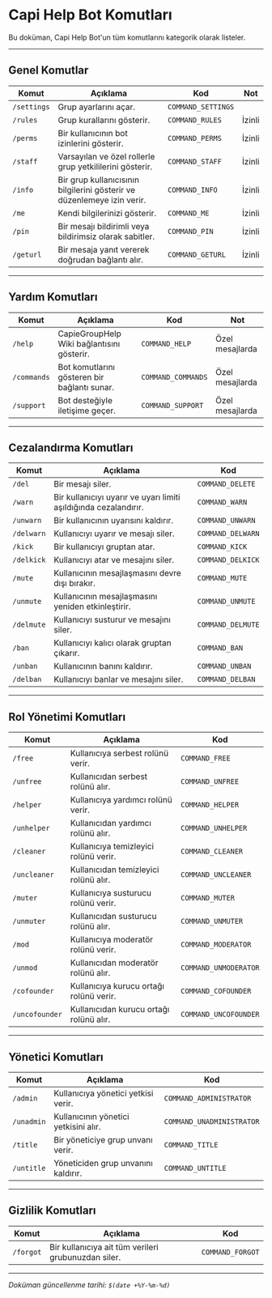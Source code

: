 # Capi Help Bot Komutları

Bu doküman, Capi Help Bot'un tüm komutlarını kategorik olarak listeler.

---

## Genel Komutlar

| Komut       | Açıklama                                                                | Kod                | Not    |
| ----------- | ----------------------------------------------------------------------- | ------------------ | ------ |
| `/settings` | Grup ayarlarını açar.                                                   | `COMMAND_SETTINGS` |        |
| `/rules`    | Grup kurallarını gösterir.                                              | `COMMAND_RULES`    | İzinli |
| `/perms`    | Bir kullanıcının bot izinlerini gösterir.                               | `COMMAND_PERMS`    | İzinli |
| `/staff`    | Varsayılan ve özel rollerle grup yetkililerini gösterir.                | `COMMAND_STAFF`    | İzinli |
| `/info`     | Bir grup kullanıcısının bilgilerini gösterir ve düzenlemeye izin verir. | `COMMAND_INFO`     | İzinli |
| `/me`       | Kendi bilgilerinizi gösterir.                                           | `COMMAND_ME`       | İzinli |
| `/pin`      | Bir mesajı bildirimli veya bildirimsiz olarak sabitler.                 | `COMMAND_PIN`      | İzinli |
| `/geturl`   | Bir mesaja yanıt vererek doğrudan bağlantı alır.                        | `COMMAND_GETURL`   | İzinli |

---

## Yardım Komutları

| Komut       | Açıklama                                     | Kod                | Not             |
| ----------- | -------------------------------------------- | ------------------ | --------------- |
| `/help`     | CapieGroupHelp Wiki bağlantısını gösterir.   | `COMMAND_HELP`     | Özel mesajlarda |
| `/commands` | Bot komutlarını gösteren bir bağlantı sunar. | `COMMAND_COMMANDS` | Özel mesajlarda |
| `/support`  | Bot desteğiyle iletişime geçer.              | `COMMAND_SUPPORT`  | Özel mesajlarda |

---

## Cezalandırma Komutları

| Komut      | Açıklama                                                         | Kod               |
| ---------- | ---------------------------------------------------------------- | ----------------- |
| `/del`     | Bir mesajı siler.                                                | `COMMAND_DELETE`  |
| `/warn`    | Bir kullanıcıyı uyarır ve uyarı limiti aşıldığında cezalandırır. | `COMMAND_WARN`    |
| `/unwarn`  | Bir kullanıcının uyarısını kaldırır.                             | `COMMAND_UNWARN`  |
| `/delwarn` | Kullanıcıyı uyarır ve mesajı siler.                              | `COMMAND_DELWARN` |
| `/kick`    | Bir kullanıcıyı gruptan atar.                                    | `COMMAND_KICK`    |
| `/delkick` | Kullanıcıyı atar ve mesajını siler.                              | `COMMAND_DELKICK` |
| `/mute`    | Kullanıcının mesajlaşmasını devre dışı bırakır.                  | `COMMAND_MUTE`    |
| `/unmute`  | Kullanıcının mesajlaşmasını yeniden etkinleştirir.               | `COMMAND_UNMUTE`  |
| `/delmute` | Kullanıcıyı susturur ve mesajını siler.                          | `COMMAND_DELMUTE` |
| `/ban`     | Kullanıcıyı kalıcı olarak gruptan çıkarır.                       | `COMMAND_BAN`     |
| `/unban`   | Kullanıcının banını kaldırır.                                    | `COMMAND_UNBAN`   |
| `/delban`  | Kullanıcıyı banlar ve mesajını siler.                            | `COMMAND_DELBAN`  |

---

## Rol Yönetimi Komutları

| Komut          | Açıklama                                | Kod                   |
| -------------- | --------------------------------------- | --------------------- |
| `/free`        | Kullanıcıya serbest rolünü verir.       | `COMMAND_FREE`        |
| `/unfree`      | Kullanıcıdan serbest rolünü alır.       | `COMMAND_UNFREE`      |
| `/helper`      | Kullanıcıya yardımcı rolünü verir.      | `COMMAND_HELPER`      |
| `/unhelper`    | Kullanıcıdan yardımcı rolünü alır.      | `COMMAND_UNHELPER`    |
| `/cleaner`     | Kullanıcıya temizleyici rolünü verir.   | `COMMAND_CLEANER`     |
| `/uncleaner`   | Kullanıcıdan temizleyici rolünü alır.   | `COMMAND_UNCLEANER`   |
| `/muter`       | Kullanıcıya susturucu rolünü verir.     | `COMMAND_MUTER`       |
| `/unmuter`     | Kullanıcıdan susturucu rolünü alır.     | `COMMAND_UNMUTER`     |
| `/mod`         | Kullanıcıya moderatör rolünü verir.     | `COMMAND_MODERATOR`   |
| `/unmod`       | Kullanıcıdan moderatör rolünü alır.     | `COMMAND_UNMODERATOR` |
| `/cofounder`   | Kullanıcıya kurucu ortağı rolünü verir. | `COMMAND_COFOUNDER`   |
| `/uncofounder` | Kullanıcıdan kurucu ortağı rolünü alır. | `COMMAND_UNCOFOUNDER` |

---

## Yönetici Komutları

| Komut      | Açıklama                              | Kod                       |
| ---------- | ------------------------------------- | ------------------------- |
| `/admin`   | Kullanıcıya yönetici yetkisi verir.   | `COMMAND_ADMINISTRATOR`   |
| `/unadmin` | Kullanıcının yönetici yetkisini alır. | `COMMAND_UNADMINISTRATOR` |
| `/title`   | Bir yöneticiye grup unvanı verir.     | `COMMAND_TITLE`           |
| `/untitle` | Yöneticiden grup unvanını kaldırır.   | `COMMAND_UNTITLE`         |

---

## Gizlilik Komutları

| Komut     | Açıklama                                            | Kod              |
| --------- | --------------------------------------------------- | ---------------- |
| `/forgot` | Bir kullanıcıya ait tüm verileri grubunuzdan siler. | `COMMAND_FORGOT` |

---

*Doküman güncellenme tarihi: `$(date +%Y-%m-%d)`*
